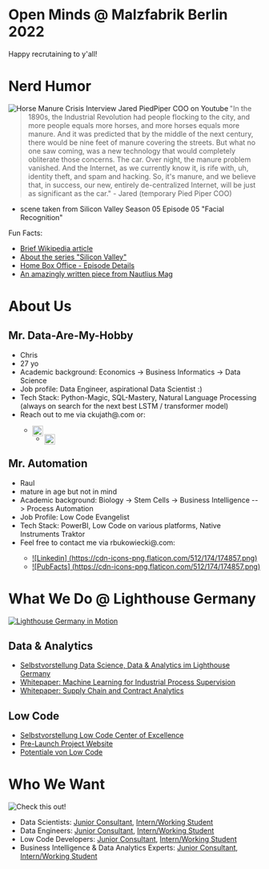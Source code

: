 # Open Minds @ Malzfabrik Berlin 2022
Happy recrutaining to y'all!

# Nerd Humor
<a href="https://www.youtube.com/watch?v=w61d-NBqafM" target="_blank"><img align="left" src="https://i.imgur.com/CAJkcWH.png" alt="Horse Manure Crisis Interview Jared PiedPiper COO on Youtube" target="_blank"/></a>
> "In the 1890s, the Industrial Revolution had people flocking to the city, and more people equals more horses, and more horses equals more manure. And it was predicted that by the middle of the next century, there would be nine feet of manure covering the streets. But what no one saw coming, was a new technology that would completely obliterate those concerns. The car. Over night, the manure problem vanished. And the Internet, as we currently know it, is rife with, uh, identity theft, and spam and hacking. So, it's manure, and we believe that, in success, our new, entirely de-centralized Internet, will be just as significant as the car." - Jared (temporary Pied Piper COO)
- scene taken from Silicon Valley Season 05 Episode 05 "Facial Recognition" 

Fun Facts: 
* [Brief Wikipedia article](https://en.wikipedia.org/wiki/Great_horse_manure_crisis_of_1894)
* [About the series "Silicon Valley"](https://www.imdb.com/title/tt2575988/)
* [Home Box Office - Episode Details](https://www.hbo.com/silicon-valley/season-5/5-facial-recognition)
* [An amazingly written piece from Nautlius Mag](https://nautil.us/did-cars-rescue-our-cities-from-horses-13130/)


# About Us

## Mr. Data-Are-My-Hobby
* Chris
* 27 yo
* Academic background: Economics -> Business Informatics -> Data Science
* Job profile: Data Engineer, aspirational Data Scientist :)
* Tech Stack: Python-Magic, SQL-Mastery, Natural Language Processing (always on search for the next best LSTM / transformer model)
* Reach out to me via ckujath@<big-four-large-letters>.com or: 
  * <a href="https://www.linkedin.com/in/christiankujath"><img align="left" src="https://raw.githubusercontent.com/gauravghongde/social-icons/master/SVG/Black/LinkedIN_black.svg" alt="LinkedIn" width="21px"/></a>
  * <a href="https://github.com/Wandergarten"><img align="left" src="https://raw.githubusercontent.com/gauravghongde/social-icons/master/SVG/Black/Github_black.svg" alt="LinkedIn" width="21px"/></a>


## Mr. Automation
* Raul
* mature in age but not in mind
* Academic background: Biology -> Stem Cells -> Business Intelligence --> Process Automation
* Job Profile: Low Code Evangelist
* Tech Stack: PowerBI, Low Code on various platforms, Native Instruments Traktor
* Feel free to contact me via rbukowiecki@<big-four-large-letters>.com: 
  * [![Linkedin] (https://cdn-icons-png.flaticon.com/512/174/174857.png)](https://wwww.linkedin.com/in/raul-bukowiecki)
  * [![PubFacts] (https://cdn-icons-png.flaticon.com/512/174/174857.png)](https://www.pubfacts.com/author/Raul%2BBukowiecki)
  
  
# What We Do @ Lighthouse Germany

[![Lighthouse Germany in Motion](blob:https://imgur.com/069107ec-ca0e-476d-ac47-5441872c0d67)](https://www.youtube.com/watch?v=jXx-cgqgFDc)

## Data & Analytics
* [Selbstvorstellung Data Science, Data & Analytics im Lighthouse Germany](https://home.kpmg/de/de/home/dienstleistungen/advisory/consulting/services/analytics-und-technology/data-science.html)
* [Whitepaper: Machine Learning for Industrial Process Supervision](https://home.kpmg/de/de/home/themen/2021/10/prozessueberwachung-mit-maschinellem-lernen.html)
* [Whitepaper: Supply Chain and Contract Analytics](https://home.kpmg/de/de/home/themen/2019/09/intelligentes-vertragsmanagement-der-zukunft.html)

## Low Code
* [Selbstvorstellung Low Code Center of Excellence](https://home.kpmg/de/de/home/dienstleistungen/advisory/consulting/services/analytics-und-technology/kpmg-low-code-center-of-excellence.html)
* [Pre-Launch Project Website](https://lowcodekpmg.com/)
* [Potentiale von Low Code](https://home.kpmg/ch/de/home/themen/2021/03/low-code.html)

# Who We Want
![Check this out!](https://i.imgur.com/zqKE7vO.png)

* Data Scientists: [Junior Consultant](https://topmatch.talentry.com/share/job/157281/646166/1659096146/3), [Intern/Working Student](https://jobs.kpmg.de/default/job/Berlin-Werkstudent-%28wmd%29-Data-Science-Data-Analytics-10785/571913501/)
* Data Engineers: [Junior Consultant](https://topmatch.talentry.com/share/job/157281/646166/1659096146/3), [Intern/Working Student](https://jobs.kpmg.de/default/job/Berlin-Werkstudent-%28wmd%29-IT-Strategie-IT-Architektur-10785/571916701/)
* Low Code Developers: [Junior Consultant](https://topmatch.talentry.com/app/talent/s/i6hzqiu168wh4ojdvmb7ge/jobs/219789/details), [Intern/Working Student](mailto:recruiting@kpmg.com)
* Business Intelligence & Data Analytics Experts: [Junior Consultant](https://topmatch.talentry.com/share/job/157282/646166/1659096176/3), [Intern/Working Student](https://jobs.kpmg.de/default/job/Berlin-Werkstudent-%28wmd%29-f%C3%BCr-Business-Intelligence-10785/571914101/)
